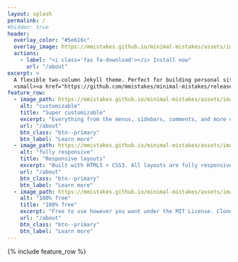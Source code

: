 ```yaml
---
layout: splash
permalink: /
#hidden: true
header:
  overlay_color: "#5e616c"
  overlay_image: https://mmistakes.github.io/minimal-mistakes/assets/images/mm-home-page-feature.jpg
  actions:
    - label: "<i class='fas fa-download'></i> Install now"
      url: "/about"
excerpt: >
  A flexible two-column Jekyll theme. Perfect for building personal sites, blogs, and portfolios.<br />
  <small><a href="https://github.com/mmistakes/minimal-mistakes/releases/tag/4.24.0">Latest release v4.24.0</a></small>
feature_row:
  - image_path: https://mmistakes.github.io/minimal-mistakes/assets/images/mm-customizable-feature.png
    alt: "customizable"
    title: "Super customizable"
    excerpt: "Everything from the menus, sidebars, comments, and more can be configured or set with YAML Front Matter."
    url: "/about"
    btn_class: "btn--primary"
    btn_label: "Learn more"
  - image_path: https://mmistakes.github.io/minimal-mistakes/assets/images/mm-responsive-feature.png
    alt: "fully responsive"
    title: "Responsive layouts"
    excerpt: "Built with HTML5 + CSS3. All layouts are fully responsive with helpers to augment your content."
    url: "/about"
    btn_class: "btn--primary"
    btn_label: "Learn more"
  - image_path: https://mmistakes.github.io/minimal-mistakes/assets/images/mm-free-feature.png
    alt: "100% free"
    title: "100% free"
    excerpt: "Free to use however you want under the MIT License. Clone it, fork it, customize it... whatever!"
    url: "/about"
    btn_class: "btn--primary"
    btn_label: "Learn more"      
---
```


{% include feature_row %}
